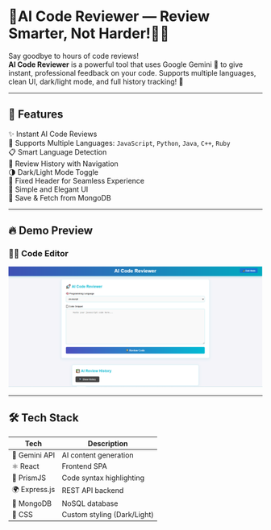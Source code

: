# 🎯AI Code Reviewer — Review Smarter, Not Harder!🤖💡

Say goodbye to hours of code reviews!  
**AI Code Reviewer** is a powerful tool that uses Google Gemini 🤖 to give instant, professional feedback on your code. Supports multiple languages, clean UI, dark/light mode, and full history tracking! 🎯

---

## 🚀 Features

✨ Instant AI Code Reviews  
🧠 Supports Multiple Languages: `JavaScript`, `Python`, `Java`, `C++`, `Ruby`  
📋 Smart Language Detection  
📜 Review History with Navigation  
🌗 Dark/Light Mode Toggle  
📌 Fixed Header for Seamless Experience  
🎯 Simple and Elegant UI  
💾 Save & Fetch from MongoDB

---

## 🔥 Demo Preview

### 👨‍💻 Code Editor
![Home](./Frontend/src/assets/pic1.png)

---

## 🛠️ Tech Stack

| Tech        | Description              |
|-------------|--------------------------|
| 🧠 Gemini API | AI content generation     |
| ⚛️ React     | Frontend SPA              |
| 🧪 PrismJS   | Code syntax highlighting |
| 🌍 Express.js | REST API backend         |
| 🍃 MongoDB   | NoSQL database            |
| 🎨 CSS       | Custom styling (Dark/Light) |
